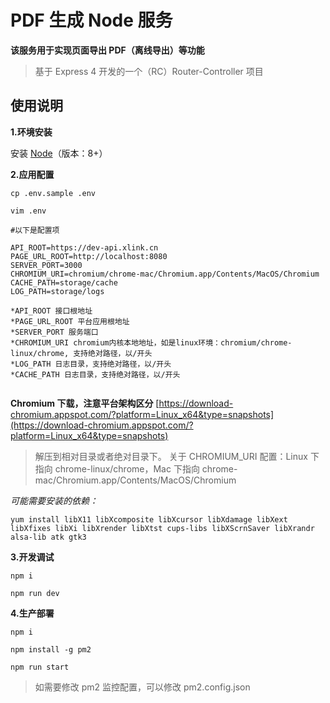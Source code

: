 # PDF 生成 Node 服务

**该服务用于实现页面导出 PDF（离线导出）等功能**

> 基于 Express 4 开发的一个（RC）Router-Controller 项目

## 使用说明

**1.环境安装**

安装 [Node](http://nodejs.cn/download/)（版本：8+）

**2.应用配置**

`cp .env.sample .env`

`vim .env`

```
#以下是配置项

API_ROOT=https://dev-api.xlink.cn
PAGE_URL_ROOT=http://localhost:8080
SERVER_PORT=3000
CHROMIUM_URI=chromium/chrome-mac/Chromium.app/Contents/MacOS/Chromium
CACHE_PATH=storage/cache
LOG_PATH=storage/logs

*API_ROOT 接口根地址
*PAGE_URL_ROOT 平台应用根地址
*SERVER_PORT 服务端口
*CHROMIUM_URI chromium内核本地地址，如是linux环境：chromium/chrome-linux/chrome, 支持绝对路径，以/开头
*LOG_PATH 日志目录，支持绝对路径，以/开头
*CACHE_PATH 日志目录，支持绝对路径，以/开头


```

**Chromium 下载，注意平台架构区分**
[https://download-chromium.appspot.com/?platform=Linux_x64&type=snapshots](https://download-chromium.appspot.com/?platform=Linux_x64&type=snapshots)

> 解压到相对目录或者绝对目录下。
> 关于 CHROMIUM_URI 配置：Linux 下指向 chrome-linux/chrome，Mac 下指向 chrome-mac/Chromium.app/Contents/MacOS/Chromium

_可能需要安装的依赖：_

```
yum install libX11 libXcomposite libXcursor libXdamage libXext libXfixes libXi libXrender libXtst cups-libs libXScrnSaver libXrandr alsa-lib atk gtk3
```

**3.开发调试**

`npm i`

`npm run dev`

**4.生产部署**

`npm i`

`npm install -g pm2`

`npm run start`

> 如需要修改 pm2 监控配置，可以修改 pm2.config.json
